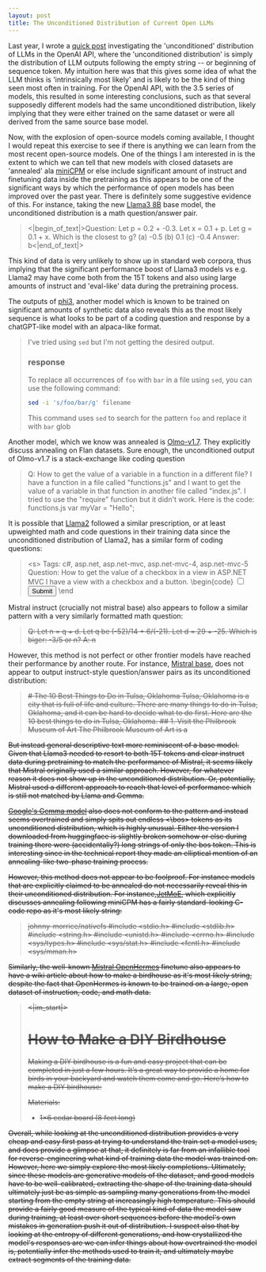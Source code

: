 ```yaml
---
layout: post
title: The Unconditioned Distribution of Current Open LLMs
---
```


Last year, I wrote a [quick post](https://www.beren.io/2023-02-26-Fingerprinting-LLMs-with-unconditioned-distribution/) investigating the 'unconditioned' distribution of LLMs in the OpenAI API, where the 'unconditioned distribution' is simply the distribution of LLM outputs following the empty string -- or beginning of sequence token. My intuition here was that this gives some idea of what the LLM thinks is 'intrinsically most likely' and is likely to be the kind of thing seen most often in training. For the OpenAI API, with the 3.5 series of models, this resulted in some interesting conclusions, such as that several supposedly different models had the same unconditioned distribution, likely implying that they were either trained on the same dataset or were all derived from the same source base model. 

Now, with the explosion of open-source models coming available, I thought I would repeat this exercise to see if there is anything we can learn from the most recent open-source models. One of the things I am interested in is the extent to which we can tell that new models with closed datasets are 'annealed' ala [miniCPM](https://arxiv.org/abs/2404.06395) or else include significant amount of instruct and finetuning data inside the pretraining as this appears to be one of the significant ways by which the performance of open models has been improved over the past year. There is definitely some suggestive evidence of this. For instance, taking the new [Llama3 8B](https://llama.meta.com/llama3/) base model, the unconditioned distribution is a math question/answer pair.

> <|begin_of_text|>Question:
> Let p = 0.2 + -0.3. Let x = 0.1 + p. Let g = 0.1 + x. Which is the closest to g?  (a) -0.5  (b) 0.1  (c) -0.4
> Answer:
> b<|end_of_text|>

This kind of data is very unlikely to show up in standard web corpora, thus implying that the significant performance boost of Llama3 models vs e.g. Llama2 may have come both from the 15T tokens and also using large amounts of instruct and 'eval-like' data during the pretraining process.

The outputs of [phi3](https://arxiv.org/abs/2404.14219), another model which is known to be trained on significant amounts of synthetic data also reveals this as the most likely sequence is what looks to be part of a coding question and response by a chatGPT-like model with an alpaca-like format.

> I've tried using `sed` but I'm not getting the desired output.
> ### response
> To replace all occurrences of `foo` with `bar` in a file using `sed`, you can use the following command:
> ```bash
> sed -i 's/foo/bar/g' filename
> ```
> This command uses `sed` to search for the pattern `foo` and replace it with `bar` glob

Another model, which we know was annealed is [Olmo-v1.7](https://huggingface.co/allenai/OLMo-1.7-7B). They explicitly discuss annealing on Flan datasets. Sure enough, the unconditioned output of Olmo-v1.7 is a stack-exchange like coding question

> Q: How to get the value of a variable in a function in a different file? I have a function in a file called "functions.js" and I want to get the value of a variable in  that function in another file called "index.js".
> I tried to use the "require" function but it didn't work.
> Here is the code:
> functions.js
> var myVar = "Hello";

It is possible that [Llama2](https://arxiv.org/abs/2307.09288) followed a similar prescription, or at least upweighted math and code questions in their training data since the unconditioned distribution of Llama2, has a similar form of coding questions:

> \<s> Tags: c#, asp.net, asp.net-mvc, asp.net-mvc-4, asp.net-mvc-5
> Question: How to get the value of a checkbox in a view in ASP.NET MVC
> I have a view with a checkbox and a button.
> \begin{code}
> <input type="checkbox" name="chk" value="1" />
> <input type="submit" value="Submit" />
> \end


Mistral instruct (crucially not mistral base) also appears to follow a similar pattern with a very similarly formatted math question:

> <s> Q: Let n = q + d. Let q be (-52)/14 + 6/(-21). Let d = 29 + -25. Which is biger: -3/5 or n?
> A: n</s>

However, this method is not perfect or other frontier models have reached their performance by another route. For instance, [Mistral base](https://arxiv.org/abs/2310.06825), does not appear to output instruct-style question/answer pairs as its unconditioned distribution:

> <s> # The 10 Best Things to Do in Tulsa, Oklahoma
> Tulsa, Oklahoma is a city that is full of life and culture. There are many things to do in Tulsa, Oklahoma, and it can be hard to decide what to do first. Here are the 10 best things to do in Tulsa, Oklahoma.
> \## 1. Visit the Philbrook Museum of Art
> The Philbrook Museum of Art is a

But instead general descriptive text more reminiscent of a base model. Given that Llama3 needed to resort to both 15T tokens and clear instruct data during pretraining to match the performance of Mistral, it seems likely that Mistral originally used a similar approach. However, for whatever reason it does not show up in the unconditioned distribution. Or, potentially, Mistral used a different approach to reach that level of performance which is still not matched by Llama and Gemma.

[Google's Gemma model](https://arxiv.org/abs/2403.08295) also does not conform to the pattern and instead seems overtrained and simply spits out endless \<\bos> tokens as its unconditioned distribution, which is highly unusual. Either the version I downloaded from huggingface is slightly broken somehow or else during training there were (accidentally?) long strings of only the bos token. This is interesting since in the technical report they made an elliptical mention of an annealing-like two-phase training process.

However, this method does not appear to be foolproof. For instance models that are explicitly claimed to be annealed do not necessarily reveal this in their unconditioned distribution. For instance,[JetMoE](https://github.com/myshell-ai/JetMoE), which explicitly discusses annealing following miniCPM has a fairly standard-looking C-code repo as it's most likely string:

> <s> <reponame>johnny-morrice/nativefs
> #include <stdio.h>
> #include <stdlib.h>
> #include <string.h>
> #include <unistd.h>
> #include <errno.h>
> #include <sys/types.h>
> #include <sys/stat.h>
> #include <fcntl.h>
> #include <sys/mman.h>

Similarly, the well-known [Mistral OpenHermes](https://huggingface.co/teknium/OpenHermes-2.5-Mistral-7B) finetune also appears to have a wiki article about how to make a birdhouse as it's most likely string, despite the fact that OpenHermes is known to be trained on a large, open dataset of instruction, code, and math data.

> <|im_start|> 
> # How to Make a DIY Birdhouse
> 
> Making a DIY birdhouse is a fun and easy project that can be completed in just a few hours. It’s a great way to provide a home for birds in your backyard and watch them come and go. Here’s how to make a DIY birdhouse:
> 
> Materials:
> 
> - 1×6 cedar board (8 feet long)

Overall, while looking at the unconditioned distribution provides a very cheap and easy first pass at trying to understand the train set a model uses, and does provide a glimpse at that, it definitely is far from an infallible tool for reverse-engineering what kind of training data the model was trained on. However, here we simply explore the most likely completions. Ultimately, since these models are generative models of the dataset, and good models have to be well-calibrated, extracting the shape of the training data should ultimately just be as simple as sampling many generations from the model starting from the empty string at increasingly high temperature. This should provide a fairly good measure of the typical kind of data the model saw during training, at least over short sequences before the model's own mistakes in generation push it out of distribution. I suspect also that by looking at the entropy of different generations, and how crystallized the model's responses are we can infer things about how overtrained the model is, potentially infer the methods used to train it, and ultimately maybe extract segments of the training data.
